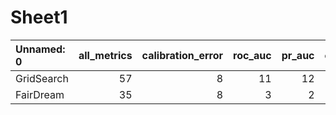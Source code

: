 # Sheet1

| Unnamed: 0   |   all_metrics |   calibration_error |   roc_auc |   pr_auc |   overall_positive_rate |   false_positive_rate |   true_positive_rate |
|:-------------|--------------:|--------------------:|----------:|---------:|------------------------:|----------------------:|---------------------:|
| GridSearch   |            57 |                   8 |        11 |       12 |                       7 |                     9 |                   10 |
| FairDream    |            35 |                   8 |         3 |        2 |                       9 |                     7 |                    6 |

